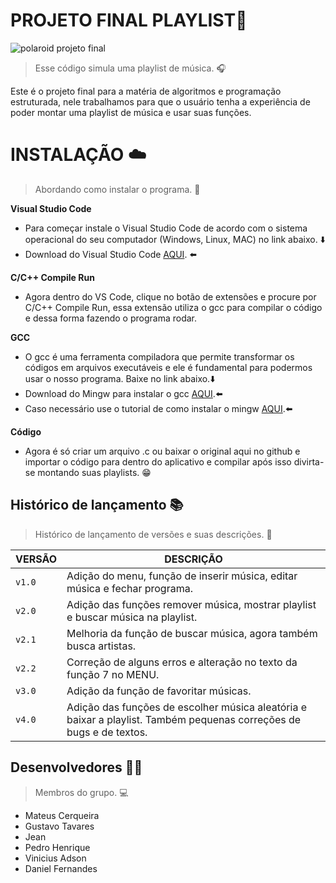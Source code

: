 # PROJETO FINAL PLAYLIST🎵
![polaroid projeto final](https://github.com/MateusCerqueiraG/PROJETO-FINAL-PLAYLIST/assets/129126812/2cfdcf4f-a924-492a-a899-29f9e46a6c49)
> Esse código simula uma playlist de música. 🎧

Este é o projeto final para a matéria de algoritmos e programação estruturada, nele trabalhamos para que o usuário tenha a experiência de poder montar uma playlist de música e usar suas funções.

# INSTALAÇÃO ☁️
>Abordando como instalar o programa. 👾

**Visual Studio Code**

- Para começar instale o Visual Studio Code de acordo com o sistema operacional do seu computador (Windows, Linux, MAC) no link abaixo. ⬇️
 - Download do Visual Studio Code [AQUI](https://code.visualstudio.com/download). ⬅️

**C/C++ Compile Run**
- Agora dentro do VS Code, clique no botão de extensões e procure por C/C++ Compile Run, essa extensão utiliza o gcc para compilar o código e dessa forma fazendo o programa rodar.

**GCC**
- O gcc é uma ferramenta compiladora que permite transformar os códigos em arquivos executáveis e ele é fundamental para podermos usar o nosso programa. Baixe no link abaixo.⬇️
- Download do Mingw para instalar o gcc [AQUI](https://sourceforge.net/projects/mingw/).⬅️
- Caso necessário use o tutorial de como instalar o mingw [AQUI](https://www.youtube.com/watch?v=BKsdbwGEsDM&t=232s).⬅️

**Código**
- Agora é só criar um arquivo .c ou baixar o original aqui no github e importar o código para dentro do aplicativo e compilar após isso divirta-se montando suas playlists. 😁

## Histórico de lançamento 📚

>Histórico de lançamento de versões e suas descrições. 📜

|     VERSÃO     |DESCRIÇÃO
----------------|-
|`v1.0`|Adição do menu, função de inserir música, editar música e fechar programa.           |
|`v2.0`|Adição das funções remover música, mostrar playlist e buscar música na playlist.            |
|`v2.1`|Melhoria da função de buscar música, agora também busca artistas.|
|`v2.2`|Correção de alguns erros e alteração no texto da função 7 no MENU.|
|`v3.0`|Adição da função de favoritar músicas.|
|`v4.0`|Adição das funções de escolher música aleatória e baixar a playlist. Também pequenas correções de bugs e de textos.|

## Desenvolvedores 👨‍💻
>Membros do grupo. 💻
- Mateus Cerqueira
- Gustavo Tavares
- Jean
- Pedro Henrique
- Vinicius Adson
- Daniel Fernandes
